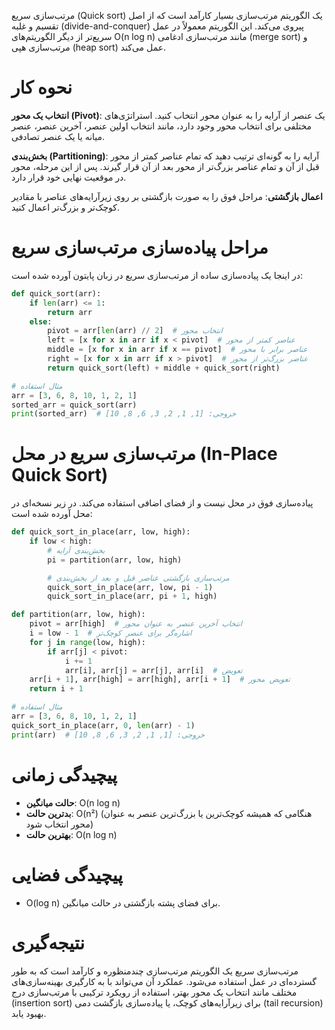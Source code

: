 
مرتب‌سازی سریع (Quick sort) یک الگوریتم مرتب‌سازی بسیار کارآمد است که از اصل تقسیم و غلبه (divide-and-conquer) پیروی می‌کند. این الگوریتم معمولاً در عمل سریع‌تر از دیگر الگوریتم‌های O(n log n) مانند مرتب‌سازی ادغامی (merge sort) و مرتب‌سازی هپی (heap sort) عمل می‌کند.

# نحوه کار

**انتخاب یک محور (Pivot)**: یک عنصر از آرایه را به عنوان محور انتخاب کنید. استراتژی‌های مختلفی برای انتخاب محور وجود دارد، مانند انتخاب اولین عنصر، آخرین عنصر، عنصر میانه یا یک عنصر تصادفی.

**بخش‌بندی (Partitioning)**: آرایه را به گونه‌ای ترتیب دهید که تمام عناصر کمتر از محور قبل از آن و تمام عناصر بزرگ‌تر از محور بعد از آن قرار گیرند. پس از این مرحله، محور در موقعیت نهایی خود قرار دارد.

**اعمال بازگشتی**: مراحل فوق را به صورت بازگشتی بر روی زیرآرایه‌های عناصر با مقادیر کوچک‌تر و بزرگ‌تر اعمال کنید.



# مراحل پیاده‌سازی مرتب‌سازی سریع

در اینجا یک پیاده‌سازی ساده از مرتب‌سازی سریع در زبان پایتون آورده شده است:

```python
def quick_sort(arr):
    if len(arr) <= 1:
        return arr
    else:
        pivot = arr[len(arr) // 2]  # انتخاب محور
        left = [x for x in arr if x < pivot]  # عناصر کمتر از محور
        middle = [x for x in arr if x == pivot]  # عناصر برابر با محور
        right = [x for x in arr if x > pivot]  # عناصر بزرگ‌تر از محور
        return quick_sort(left) + middle + quick_sort(right)

# مثال استفاده
arr = [3, 6, 8, 10, 1, 2, 1]
sorted_arr = quick_sort(arr)
print(sorted_arr)  # خروجی: [1, 1, 2, 3, 6, 8, 10]
```

# مرتب‌سازی سریع در محل (In-Place Quick Sort)

پیاده‌سازی فوق در محل نیست و از فضای اضافی استفاده می‌کند. در زیر نسخه‌ای در محل آورده شده است:

```python
def quick_sort_in_place(arr, low, high):
    if low < high:
        # بخش‌بندی آرایه
        pi = partition(arr, low, high)

        # مرتب‌سازی بازگشتی عناصر قبل و بعد از بخش‌بندی
        quick_sort_in_place(arr, low, pi - 1)
        quick_sort_in_place(arr, pi + 1, high)

def partition(arr, low, high):
    pivot = arr[high]  # انتخاب آخرین عنصر به عنوان محور
    i = low - 1  # اشاره‌گر برای عنصر کوچک‌تر
    for j in range(low, high):
        if arr[j] < pivot:
            i += 1
            arr[i], arr[j] = arr[j], arr[i]  # تعویض
    arr[i + 1], arr[high] = arr[high], arr[i + 1]  # تعویض محور
    return i + 1

# مثال استفاده
arr = [3, 6, 8, 10, 1, 2, 1]
quick_sort_in_place(arr, 0, len(arr) - 1)
print(arr)  # خروجی: [1, 1, 2, 3, 6, 8, 10]
```

# پیچیدگی زمانی

- **حالت میانگین**: O(n log n)
- **بدترین حالت**: O(n²) (هنگامی که همیشه کوچک‌ترین یا بزرگ‌ترین عنصر به عنوان محور انتخاب شود)
- **بهترین حالت**: O(n log n)

# پیچیدگی فضایی

- O(log n) برای فضای پشته بازگشتی در حالت میانگین.

# نتیجه‌گیری

مرتب‌سازی سریع یک الگوریتم مرتب‌سازی چندمنظوره و کارآمد است که به طور گسترده‌ای در عمل استفاده می‌شود. عملکرد آن می‌تواند با به کارگیری بهینه‌سازی‌های مختلف مانند انتخاب یک محور بهتر، استفاده از رویکرد ترکیبی با مرتب‌سازی درج (insertion sort) برای زیرآرایه‌های کوچک، یا پیاده‌سازی بازگشت دمی (tail recursion) بهبود یابد.
